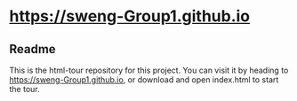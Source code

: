 # https://sweng-Group1.github.io

## Readme
This is the html-tour repository for this project. You can visit it by heading to https://sweng-Group1.github.io, or download and open index.html to start the tour.
